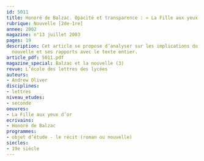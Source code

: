 ```yaml
---
id: 5011
title: Honoré de Balzac. Opacité et transparence : « La Fille aux yeux d’or »
rubrique: Nouvelle [2de-1re]
annee: 2002
magazine: n°13 juillet 2003
pages: 19
description: Cet article se propose d’analyser sur les implications du titre de cette
  nouvelle et ses rapports avec le texte entier.
article_pdf: 5011.pdf
magazine_special: Balzac et la nouvelle (3)
revue: L’école des lettres des lycées
auteurs:
- Andrew Oliver
disciplines:
- lettres
niveau_etudes:
- seconde
oeuvres:
- La Fille aux yeux d’or
ecrivains:
- Honoré de Balzac
programmes:
- objet d’étude - le récit (roman ou nouvelle)
siecles:
- 19e siècle
---
```

